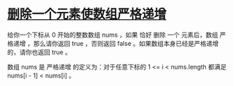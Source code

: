 # [删除一个元素使数组严格递增](https://leetcode-cn.com/problems/remove-one-element-to-make-the-array-strictly-increasing/)

给你一个下标从 0 开始的整数数组 nums ，如果 恰好 删除 一个 元素后，数组 严格递增 ，那么请你返回 true ，否则返回 false 。如果数组本身已经是严格递增的，请你也返回 true 。

数组 nums 是 严格递增 的定义为：对于任意下标的 1 <= i < nums.length 都满足 nums[i - 1] < nums[i] 。

